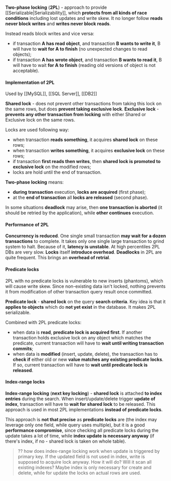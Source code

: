 **Two-phase locking** (**2PL**) - approach to provide [[Serializable|Serializability]], which **protects from all kinds of race conditions** including lost updates and write skew. It no longer follow **reads never block writes** and **writes never block reads**. 

Instead reads block writes and vice versa:
- if transaction **A has read object**, and transaction **B wants to write it**, B will have to **wait for A to finish** (no unexpected changes to read objects);
- if transaction **A has wrote object**, and transaction **B wants to read it**, B will have to wait **for A to finish** (reading old versions of object is not acceptable).

#### Implementation of 2PL

Used by [[MySQL]], [[SQL Server]], [[DB2]]

**Shared lock** - does not prevent other transactions from taking this lock on the same rows, but does **prevent taking exclusive lock**.
**Exclusive lock** - **prevents any other transaction from locking** with either Shared or Exclusive lock on the same rows.

Locks are used following way:
- when transaction **reads something**, it acquires **shared lock** on these rows;
- when transaction **writes something**, it acquires **exclusive lock** on these rows;
- if transaction **first reads then writes**, then **shared lock is promoted to exclusive lock** on the modified rows;
- locks are hold until the end of transaction.

**Two-phase locking** means:
- **during transaction** execution, **locks are acquired** (first phase);
- at the **end of transaction** all **locks are released** (second phase).

In some situations **deadlock** may arise, then **one transaction is aborted** (it should be retried by the application), while **other continues** execution.

#### Performance of 2PL

**Concurrency is reduced**. One single small transaction **may wait for a dozen transactions** to complete. It takes only one single large transaction to grind system to halt.
Because of it, **latency is unstable**. At high percentiles 2PL DBs are very slow.
**Locks** itself **introduce overhead**.
**Deadlocks** in 2PL are quite frequent. This brings an **overhead of retrial**.

#### Predicate locks

2PL with no predicate locks is vulnerable to new inserts (phantoms), which will cause write skew. Since non-existing data isn't locked, nothing prevents it from modification of other transaction query result once committed.

**Predicate lock** - **shared lock** on the query **search criteria**. Key idea is that it **applies to objects** which do **not yet exist** in the database. It makes 2PL serializable.

Combined with 2PL predicate locks:
- when data is **read**, **predicate lock is acquired first**. If another transaction holds exclusive lock on any object which matches the predicate, current transaction will have to **wait until writing transaction commits**;
- when data is **modified** (insert, update, delete), the transaction has to **check if** either old or new **value matches any existing predicate locks**. If so, current transaction will have to **wait until predicate lock is released**.

#### Index-range locks

**Index-range locking** (**next key locking**) - **shared lock** is attached **to index entries** during the search. When insert/update/delete trigger **update of index**, transaction will have to **wait for shared lock** to be released. This approach is used in most 2PL implementations **instead of predicate locks**.

This approach is **not that precise** as **predicate locks** are (the index may leverage only one field, while query uses multiple), but it is a good **performance compromise**, since checking all predicate locks during the update takes a lot of time, while **index update is necessary anyway** (if there's index, if no - shared lock is taken on whole table).

> ?? how does index-range locking work when update is triggered by primary key. If the updated field is not used in index, write is supposed to acquire lock anyway. How it will do? Will it scan all existing indexes? Maybe index is only necessary for create and delete, while for update the locks on actual rows are used.
